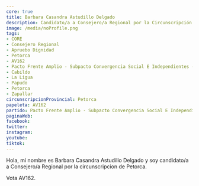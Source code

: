 ```yaml
---
core: true
title: Barbara Casandra Astudillo Delgado
description: Candidato/a a Consejero/a Regional por la Circunscripción de Petorca
image: /media/noProfile.png
tags:
- CORE
- Consejero Regional
- Apruebo Dignidad
- Petorca
- AV162
- Pacto Frente Amplio - Subpacto Convergencia Social E Independientes - Convergencia Social
- Cabildo
- La Ligua
- Papudo
- Petorca
- Zapallar
circunscripcionProvincial: Petorca
papeleta: AV162
partido: Pacto Frente Amplio - Subpacto Convergencia Social E Independientes - Convergencia Social
paginaWeb:
facebook:
twitter:
instagram:
youtube:
tiktok:
---
```

Hola, mi nombre es Barbara Casandra Astudillo Delgado y soy candidato/a a Consejero/a Regional por la circunscripcion de Petorca.

Vota AV162.